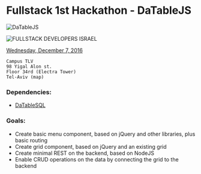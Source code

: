 
# Fullstack 1st Hackathon - DaTableJS
![DaTableJS](http://netmask.it/DaTable.jpg)

![FULLSTACK DEVELOPERS ISRAEL](https://a248.e.akamai.net/secure.meetupstatic.com/photos/event/1/3/4/e/global_448264942.jpeg)

[Wednesday, December 7, 2016](https://www.meetup.com/full-stack-developer-il/events/230141038/)
```
Campus TLV
98 Yigal Alon st.
Floor 34rd (Electra Tower)
Tel-Aviv (map)
```
### Dependencies:
- [DaTableSQL](https://github.com/marmor/datable.sql)

### Goals:
- Create basic menu component, based on jQuery and other libraries, plus basic routing
- Create grid component, based on jQuery and an existing grid
- Create minimal REST on the backend, based on NodeJS
- Enable CRUD operations on the data by connecting the grid to the backend
